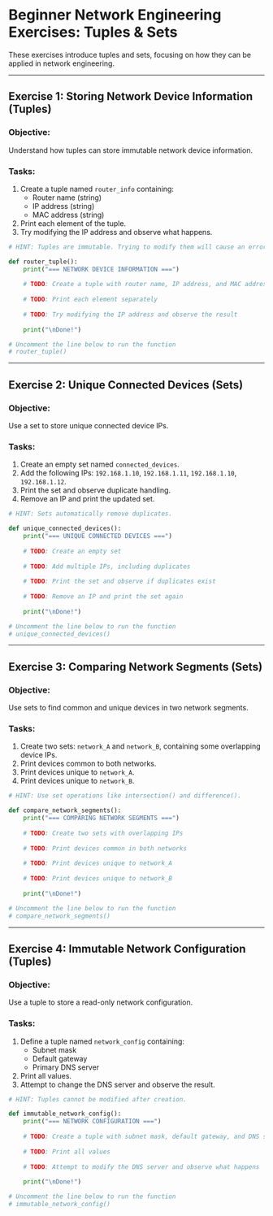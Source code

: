 # Beginner Network Engineering Exercises: Tuples & Sets

These exercises introduce tuples and sets, focusing on how they can be applied in network engineering.

---

## Exercise 1: Storing Network Device Information (Tuples)

### Objective:
Understand how tuples can store immutable network device information.

### Tasks:
1. Create a tuple named `router_info` containing:
   - Router name (string)
   - IP address (string)
   - MAC address (string)
2. Print each element of the tuple.
3. Try modifying the IP address and observe what happens.

```python
# HINT: Tuples are immutable. Trying to modify them will cause an error.

def router_tuple():
    print("=== NETWORK DEVICE INFORMATION ===")
    
    # TODO: Create a tuple with router name, IP address, and MAC address
    
    # TODO: Print each element separately
    
    # TODO: Try modifying the IP address and observe the result
    
    print("\nDone!")

# Uncomment the line below to run the function
# router_tuple()
```

---

## Exercise 2: Unique Connected Devices (Sets)

### Objective:
Use a set to store unique connected device IPs.

### Tasks:
1. Create an empty set named `connected_devices`.
2. Add the following IPs: `192.168.1.10`, `192.168.1.11`, `192.168.1.10`, `192.168.1.12`.
3. Print the set and observe duplicate handling.
4. Remove an IP and print the updated set.

```python
# HINT: Sets automatically remove duplicates.

def unique_connected_devices():
    print("=== UNIQUE CONNECTED DEVICES ===")
    
    # TODO: Create an empty set
    
    # TODO: Add multiple IPs, including duplicates
    
    # TODO: Print the set and observe if duplicates exist
    
    # TODO: Remove an IP and print the set again
    
    print("\nDone!")

# Uncomment the line below to run the function
# unique_connected_devices()
```

---

## Exercise 3: Comparing Network Segments (Sets)

### Objective:
Use sets to find common and unique devices in two network segments.

### Tasks:
1. Create two sets: `network_A` and `network_B`, containing some overlapping device IPs.
2. Print devices common to both networks.
3. Print devices unique to `network_A`.
4. Print devices unique to `network_B`.

```python
# HINT: Use set operations like intersection() and difference().

def compare_network_segments():
    print("=== COMPARING NETWORK SEGMENTS ===")
    
    # TODO: Create two sets with overlapping IPs
    
    # TODO: Print devices common in both networks
    
    # TODO: Print devices unique to network_A
    
    # TODO: Print devices unique to network_B
    
    print("\nDone!")

# Uncomment the line below to run the function
# compare_network_segments()
```

---

## Exercise 4: Immutable Network Configuration (Tuples)

### Objective:
Use a tuple to store a read-only network configuration.

### Tasks:
1. Define a tuple named `network_config` containing:
   - Subnet mask
   - Default gateway
   - Primary DNS server
2. Print all values.
3. Attempt to change the DNS server and observe the result.

```python
# HINT: Tuples cannot be modified after creation.

def immutable_network_config():
    print("=== NETWORK CONFIGURATION ===")
    
    # TODO: Create a tuple with subnet mask, default gateway, and DNS server
    
    # TODO: Print all values
    
    # TODO: Attempt to modify the DNS server and observe what happens
    
    print("\nDone!")

# Uncomment the line below to run the function
# immutable_network_config()
```
